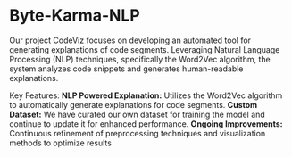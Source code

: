 # Byte-Karma-NLP

Our project CodeViz focuses on developing an automated tool for generating explanations of code segments. Leveraging Natural Language Processing (NLP) techniques, specifically the Word2Vec algorithm, the system analyzes code snippets and generates human-readable explanations.

Key Features:
**NLP Powered Explanation:** Utilizes the Word2Vec algorithm to automatically generate explanations for code segments.
**Custom Dataset:** We have curated our own dataset for training the model and continue to update it for enhanced performance.
**Ongoing Improvements:** Continuous refinement of preprocessing techniques and visualization methods to optimize results
